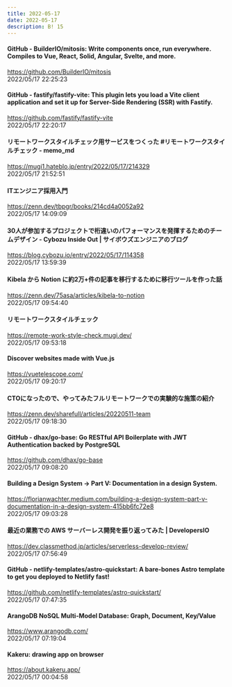 ```yaml
---
title: 2022-05-17
date: 2022-05-17
description: B! 15
---
```


#### GitHub - BuilderIO/mitosis: Write components once, run everywhere. Compiles to Vue, React, Solid, Angular, Svelte, and more.
https://github.com/BuilderIO/mitosis<br>
2022/05/17 22:25:23<br>


#### GitHub - fastify/fastify-vite: This plugin lets you load a Vite client application and set it up for Server-Side Rendering (SSR) with Fastify.
https://github.com/fastify/fastify-vite<br>
2022/05/17 22:20:17<br>


#### リモートワークスタイルチェック用サービスをつくった #リモートワークスタイルチェック - memo_md
https://mugi1.hateblo.jp/entry/2022/05/17/214329<br>
2022/05/17 21:52:51<br>


#### ITエンジニア採用入門
https://zenn.dev/tbpgr/books/214cd4a0052a92<br>
2022/05/17 14:09:09<br>


#### 30人が参加するプロジェクトで桁違いのパフォーマンスを発揮するためのチームデザイン - Cybozu Inside Out | サイボウズエンジニアのブログ
https://blog.cybozu.io/entry/2022/05/17/114358<br>
2022/05/17 13:59:39<br>


#### Kibela から Notion に約2万+件の記事を移行するために移行ツールを作った話
https://zenn.dev/75asa/articles/kibela-to-notion<br>
2022/05/17 09:54:40<br>


#### リモートワークスタイルチェック
https://remote-work-style-check.mugi.dev/<br>
2022/05/17 09:53:18<br>


#### Discover websites made with Vue.js
https://vuetelescope.com/<br>
2022/05/17 09:20:17<br>


#### CTOになったので、やってみたフルリモートワークでの実験的な施策の紹介
https://zenn.dev/sharefull/articles/20220511-team<br>
2022/05/17 09:18:30<br>


#### GitHub - dhax/go-base: Go RESTful API Boilerplate with JWT Authentication backed by PostgreSQL
https://github.com/dhax/go-base<br>
2022/05/17 09:08:20<br>


#### Building a Design System → Part V: Documentation in a design System.
https://florianwachter.medium.com/building-a-design-system-part-v-documentation-in-a-design-system-415bb6fc72e8<br>
2022/05/17 09:03:28<br>


#### 最近の業務での AWS サーバーレス開発を振り返ってみた | DevelopersIO
https://dev.classmethod.jp/articles/serverless-develop-review/<br>
2022/05/17 07:56:49<br>


#### GitHub - netlify-templates/astro-quickstart: A bare-bones Astro template to get you deployed to Netlify fast!
https://github.com/netlify-templates/astro-quickstart/<br>
2022/05/17 07:47:35<br>


#### ArangoDB NoSQL Multi-Model Database: Graph, Document, Key/Value
https://www.arangodb.com/<br>
2022/05/17 07:19:04<br>


#### Kakeru: drawing app on browser
https://about.kakeru.app/<br>
2022/05/17 00:04:58<br>


